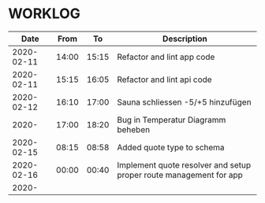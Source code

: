 # WORKLOG

| Date | From | To | Description |
| - | - | - | - |
| 2020-02-11 | 14:00 | 15:15 | Refactor and lint app code |
| 2020-02-11 | 15:15 | 16:05 | Refactor and lint api code |
| 2020-02-12 | 16:10 | 17:00 | Sauna schliessen -5/+5 hinzufügen |
| 2020- | 17:00 | 18:20 | Bug in Temperatur Diagramm beheben |
| 2020-02-15 | 08:15 | 08:58 | Added quote type to schema |
| 2020-02-16 | 00:00 | 00:40 | Implement quote resolver and setup proper route management for app |
| 2020- |  |  |  |